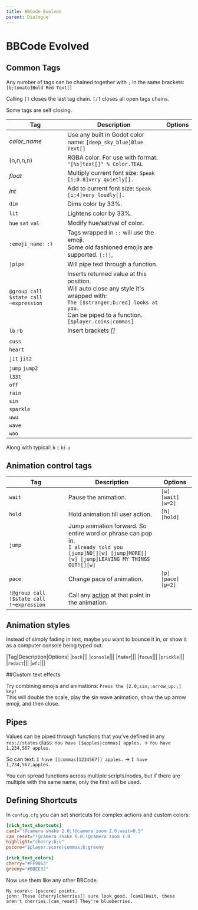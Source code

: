 ```yaml
---
title: BBCode Evolved
parent: Dialogue
---
```


# BBCode Evolved

## Common Tags
Any number of tags can be chained together with `;` in the same brackets: `[b;tomato]Bold Red Text[]`

Calling `[]` closes the last tag chain. `[/]` closes all open tags chains.

Some tags are self closing.

|Tag|Description|Options|
|---|----|-------|
|*color_name*|Use any built in Godot color name: `[deep_sky_blue]Blue Text[]` ||
|(n,n,n,n)|RGBA color. For use with format: `"[%s]text[]" % Color.TEAL`||
|*float*|Multiply current font size: `Speak [i;0.8]very quietly[].`||
|*int*|Add to current font size: `Speak [i;4]very loudly[].`||
|`dim`|Dims color by 33%.||
|`lit`|Lightens color by 33%.||
|`hue` `sat` `val`|Modify hue/sat/val of color.||
|`:emoji_name:` `:)`|Tags wrapped in `::` will use the emoji.<br>Some old fashioned emojis are supported. `[:)]`,||
|`\|pipe`|Will pipe text through a function.||
|`@group call` `$state call` `~expression`|Inserts returned value at this position.<br>Will auto close any style it's wrapped with:<br>`The [$stranger;b;red] looks at you.`<br>Can be piped to a function. `[$player.coins\|commas]`||
|`lb` `rb`|Insert brackets *[]*||
||||
|`cuss`|||
|`heart`|||
|`jit` `jit2`|||
|`jump` `jump2`|||
|`l33t`|||
|`off`|||
|`rain`|||
|`sin`|||
|`sparkle`|||
|`uwu`|||
|`wave`|||
|`woo`|||

Along with typical: `b` `i` `bi` `u`

## Animation control tags

|Tag|Description|Options|
|---|----|-------|
|`wait`|Pause the animation.|`[w]` `[wait]` `[w=2]`|
|`hold`|Hold animation till user action.|`[h]` `[hold]`|
|`jump`|Jump animation forward. So entire word or phrase can pop in.<br>`I already told you [jump]NO[][w] [jump]MORE[][w] [jump]LEAVING MY THINGS OUT![][w]`
|`pace`|Change pace of animation.|`[p]` `[pace]` `[p=2]`|
|`!@group call` `!$state call` `!~expression`|Call any [action](#actions) at that point in the animation.||

## Animation styles

Instead of simply fading in text, maybe you want to bounce it in, or show it as a computer console being typed out.

|Tag|Description|Options|
|`back`|||
|`console`|||
|`fader`|||
|`focus`|||
|`prickle`|||
|`redact`|||
|`wfc`|||

##Custom text effects

Try combining emojis and animations: `Press the [2.0;sin;:arrow_up:;] key!`<br>
This will double the scale, play the sin wave animation, show the up arrow emoji, and then close.

## Pipes
Values can be piped through functions that you've defined in any `res://states` class: `You have [$apples|commas] apples.` -> `You have 1,234,567 apples.`

So can text: `I have [|commas]1234567[] apples.` -> `I have 1,234,567,apples.`

You can spread functions across multiple scripts/nodes, but if there are multiple with the same name, only the first will be used.

## Defining Shortcuts
In `config.cfg` you can set shortcuts for complex actions and custom colors:

```cfg
[rich_text_shortcuts]
cam1="!@camera shake 2.0;!@camera zoom 2.0;wait=0.5"
cam_reset="!@camera shake 0.0;!@camera zoom 1.0
highlight="cherry;b;u"
pscore="$player.score|commas;b;greeny

[rich_text_colors]
cherry="#FF9053"
greeny="#BBEE32"
```

Now use them like any other BBCode.

```
My score\: [pscore] points.
john: These [cherry]cherries[] sure look good. [cam1]Wait, these aren't cherries.[cam_reset] They're blueberries.
```
